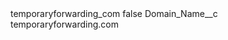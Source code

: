 <?xml version="1.0" encoding="UTF-8"?>
<CustomMetadata xmlns="http://soap.sforce.com/2006/04/metadata" xmlns:xsi="http://www.w3.org/2001/XMLSchema-instance" xmlns:xsd="http://www.w3.org/2001/XMLSchema">
    <label>temporaryforwarding_com</label>
    <protected>false</protected>
    <values>
        <field>Domain_Name__c</field>
        <value xsi:type="xsd:string">temporaryforwarding.com</value>
    </values>
</CustomMetadata>
